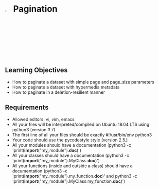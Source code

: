 # <a  href="https://www.python.org/"> <img src="https://upload.wikimedia.org/wikipedia/commons/thumb/1/1f/Python_logo_01.svg/800px-Python_logo_01.svg.png" alt="Python Language" width=4% heigth=4% ></img></a> Pagination


## Learning Objectives
- How to paginate a dataset with simple page and page_size parameters
- How to paginate a dataset with hypermedia metadata
- How to paginate in a deletion-resilient manner
 
## Requirements

- Allowed editors: vi, vim, emacs
- All your files will be interpreted/compiled on Ubuntu 18.04 LTS using python3 (version 3.7)
- The first line of all your files should be exactly #!/usr/bin/env python3
- Your code should use the pycodestyle style (version 2.5.)
- All your modules should have a documentation (python3 -c 'print(__import__("my_module").__doc__)')
- All your classes should have a documentation (python3 -c 'print(__import__("my_module").MyClass.__doc__)')
- All your functions (inside and outside a class) should have a documentation (python3 -c 'print(__import__("my_module").my_function.__doc__)' and python3 -c 'print(__import__("my_module").MyClass.my_function.__doc__)')
